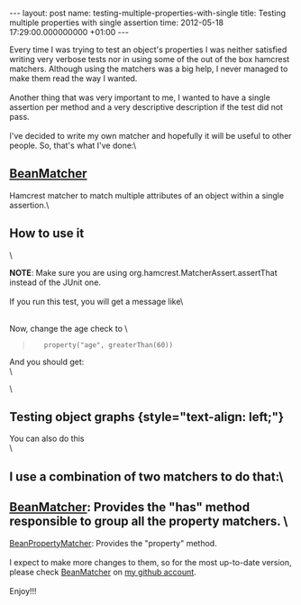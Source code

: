 --- layout: post name: testing-multiple-properties-with-single title:
Testing multiple properties with single assertion time: 2012-05-18
17:29:00.000000000 +01:00 ---

Every time I was trying to test an object's properties I was neither
satisfied writing very verbose tests nor in using some of the out of the
box hamcrest matchers. Although using the matchers was a big help, I
never managed to make them read the way I wanted. \
\
Another thing that was very important to me, I wanted to have a single
assertion per method and a very descriptive description if the test did
not pass.\
\
I've decided to write my own matcher and hopefully it will be useful to
other people. So, that's what I've done:\

[BeanMatcher](https://github.com/sandromancuso/bean-property-matcher)
---------------------------------------------------------------------

Hamcrest matcher to match multiple attributes of an object within a
single assertion.\

[](https://github.com/sandromancuso/bean-property-matcher#how-to-use-it)How to use it
-------------------------------------------------------------------------------------

\

**NOTE**: Make sure you are using org.hamcrest.MatcherAssert.assertThat
instead of the JUnit one.\
\
If you run this test, you will get a message like\

\
Now, change the age check to \

>        property("age", greaterThan(60)) 

And you should get:\
\

\

Testing object graphs {style="text-align: left;"}
---------------------

You can also do this\
\

I use a combination of two matchers to do that:\
-
[BeanMatcher](https://github.com/sandromancuso/bean-property-matcher/blob/master/src/main/java/org/craftedsw/beanpropertymatcher/matcher/BeanMatcher.java):
Provides the "has" method responsible to group all the property
matchers. \
-
[BeanPropertyMatcher](https://github.com/sandromancuso/bean-property-matcher/blob/master/src/main/java/org/craftedsw/beanpropertymatcher/matcher/BeanPropertyMatcher.java):
Provides the "property" method.\
\
I expect to make more changes to them, so for the most up-to-date
version, please check
[BeanMatcher](https://github.com/sandromancuso/bean-property-matcher) on
[my github account](https://github.com/sandromancuso). \
\
Enjoy!!!
